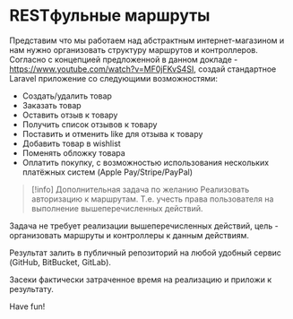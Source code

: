 # RESTфульные маршруты

Представим что мы работаем над абстрактным интернет-магазином и нам нужно
организовать структуру маршрутов и контроллеров. Согласно с концепцией предложенной в данном докладе - https://www.youtube.com/watch?v=MF0jFKvS4SI, создай стандартное Laravel приложение со следующими возможностями:
- Создать/удалить товар
- Заказать товар
- Оставить отзыв к товару 
- Получить список отзывов к товару
- Поставить и отменить like для отзыва к товару
- Добавить товар в wishlist
- Поменять обложку товара
- Оплатить покупку, с возможностью использования нескольких платёжных систем (Apple Pay/Stripe/PayPal)

> [!info] Дополнительная задача по желанию 
>Реализовать авторизацию к маршрутам. Т.е. учесть
права пользователя на выполнение вышеперечисленных действий.

Задача не требует реализации вышеперечисленных действий, цель - организовать
маршруты и контроллеры к данным действиям.

Результат залить в публичный репозиторий на любой удобный сервис (GitHub,
BitBucket, GitLab).

Засеки фактически затраченное время на реализацию и приложи к результату.

Have fun!